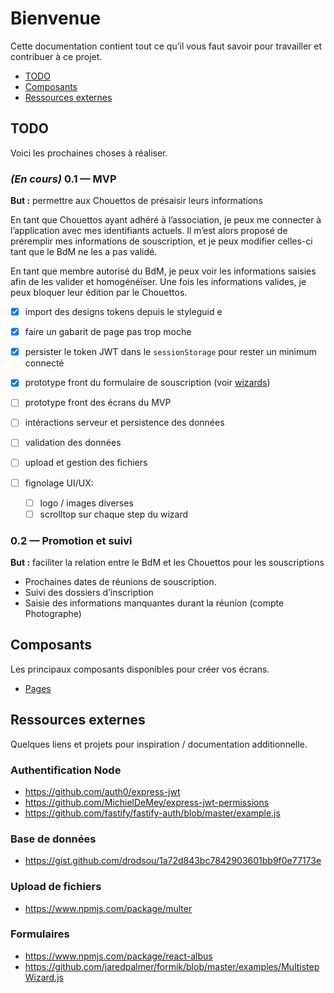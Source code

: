 # Bienvenue

Cette documentation contient tout ce qu’il vous faut savoir pour travailler et
contribuer à ce projet.

- [TODO](#todo)
- [Composants](#composants)
- [Ressources externes](#ressources-externes)

## TODO

Voici les prochaines choses à réaliser.

### _(En cours)_ 0.1 — MVP

**But :** permettre aux Chouettos de présaisir leurs informations

En tant que Chouettos ayant adhéré à l’association, je peux me connecter à
l’application avec mes identifiants actuels. Il m’est alors proposé de
préremplir mes informations de souscription, et je peux modifier celles-ci tant
que le BdM ne les a pas validé.

En tant que membre autorisé du BdM, je peux voir les informations saisies afin
de les valider et homogénéïser. Une fois les informations valides, je peux
bloquer leur édition par le Chouettos.

- [x] import des designs tokens depuis le styleguid
e

- [x] faire un gabarit de page pas trop moche
- [x] persister le token JWT dans le `sessionStorage` pour rester un minimum
      connecté
- [x] prototype front du formulaire de souscription (voir
      [wizards](#formulaires))
- [ ] prototype front des écrans du MVP
- [ ] intéractions serveur et persistence des données
- [ ] validation des données
- [ ] upload et gestion des fichiers
- [ ] fignolage UI/UX:
  - [ ] logo / images diverses
  - [ ] scrolltop sur chaque step du wizard

### 0.2 — Promotion et suivi

**But :** faciliter la relation entre le BdM et les Chouettos pour les
souscriptions

- Prochaines dates de réunions de souscription.
- Suivi des dossiers d’inscription
- Saisie des informations manquantes durant la réunion (compte Photographe)

## Composants

Les principaux composants disponibles pour créer vos écrans.

- [Pages](pages)

## Ressources externes

Quelques liens et projets pour inspiration / documentation additionnelle.

### Authentification Node

- https://github.com/auth0/express-jwt
- https://github.com/MichielDeMey/express-jwt-permissions
- https://github.com/fastify/fastify-auth/blob/master/example.js

### Base de données

- https://gist.github.com/drodsou/1a72d843bc7842903601bb9f0e77173e

### Upload de fichiers

- https://www.npmjs.com/package/multer

### Formulaires

- https://www.npmjs.com/package/react-albus
- https://github.com/jaredpalmer/formik/blob/master/examples/MultistepWizard.js
